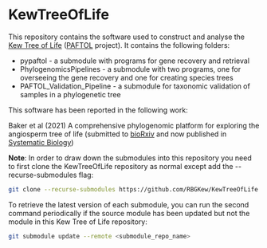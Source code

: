 # KewTreeOfLife

This repository contains the software used to construct and analyse the [Kew Tree of Life](https://treeoflife.kew.org/) ([PAFTOL](https://www.kew.org/science/our-science/projects/plant-and-fungal-trees-of-life)
 project). It contains the following folders:
* pypaftol - a submodule with programs for gene recovery and retrieval
* PhylogenomicsPipelines - a submodule with two programs, one for overseeing the gene recovery and one for creating species trees
* PAFTOL_Validation_Pipeline - a submodule for taxonomic validation of samples in a phylogenetic tree

This software has been reported in the following work:

Baker et al (2021) A comprehensive phylogenomic platform for exploring the angiosperm tree of life (submitted to [bioRxiv](https://doi.org/10.1101/2021.02.22.431589) and now published in [Systematic Biology](https://doi.org/10.1093/sysbio/syab035))

<b>Note</b>: In order to draw down the submodules into this repository you need to first clone the KewTreeOfLife repository as normal except add the --recurse-submodules flag:
```bash
git clone --recurse-submodules https://github.com/RBGKew/KewTreeOfLife.git
```
To retrieve the latest version of each submodule, you can run the second command periodically if the source module has been updated but not the module in this Kew Tree of Life repository:
```bash
git submodule update --remote <submodule_repo_name>
```
